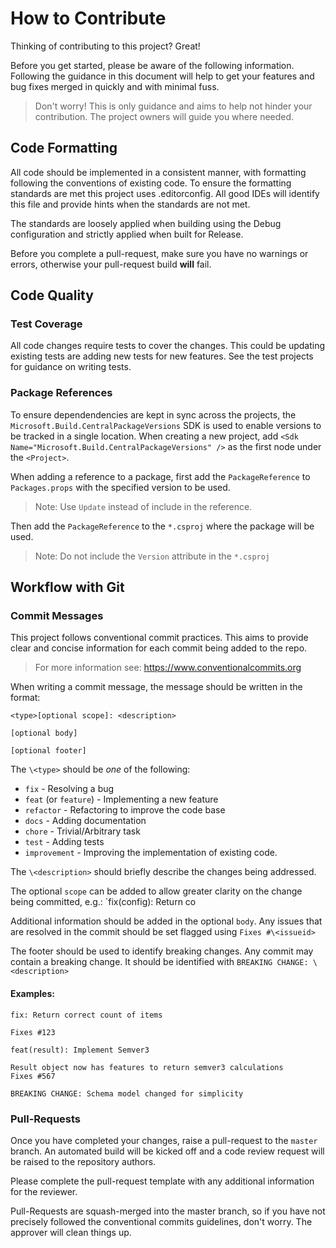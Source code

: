 How to Contribute
=================

Thinking of contributing to this project? Great!

Before you get started, please be aware of the following information.  Following
the guidance in this document will help to get your features and bug fixes merged
in quickly and with minimal fuss.

> Don't worry!  This is only guidance and aims to help not hinder your contribution.
> The project owners will guide you where needed.

Code Formatting
---------------

All code should be implemented in a consistent manner, with formatting following
the conventions of existing code.  To ensure the formatting standards are met this
project uses .editorconfig.  All good IDEs will identify this file and provide hints
when the standards are not met.

The standards are loosely applied when building using the Debug configuration
and strictly applied when built for Release.

Before you complete a pull-request, make sure you have no warnings or errors,
otherwise your pull-request build **will** fail.

Code Quality
------------

### Test Coverage

All code changes require tests to cover the changes.  This could be updating
existing tests are adding new tests for new features.  See the test projects
for guidance on writing tests.

### Package References

To ensure dependendencies are kept in sync across the projects, the `Microsoft.Build.CentralPackageVersions` SDK is used to enable versions to be
tracked in a single location. When creating a new project, add `<Sdk Name="Microsoft.Build.CentralPackageVersions" />`
as the first node under the `<Project>`.

When adding a reference to a package, first add the `PackageReference` to
`Packages.props` with the specified version to be used.

> Note: Use `Update` instead of include in the reference.

Then add the `PackageReference` to the `*.csproj` where the package will be used.

> Note: Do not include the `Version` attribute in the `*.csproj`

Workflow with Git
-----------------

### Commit Messages

This project follows conventional commit practices.  This aims to provide clear
and concise information for each commit being added to the repo.

> For more information see: https://www.conventionalcommits.org

When writing a commit message, the message should be written in the format:
```
<type>[optional scope]: <description>

[optional body]

[optional footer]
```

The `\<type>` should be *one* of the following:

+ `fix` - Resolving a bug
+ `feat` (or `feature`) - Implementing a new feature
+ `refactor` - Refactoring to improve the code base
+ `docs` - Adding documentation
+ `chore` - Trivial/Arbitrary task
+ `test` - Adding tests
+ `improvement` - Improving the implementation of existing code.

The `\<description>` should briefly describe the changes being addressed.

The optional `scope` can be added to allow greater clarity on the change being
committed, e.g.: `fix(config): Return co

Additional information should be added in the optional `body`. Any issues that
are resolved in the commit should be set flagged using `Fixes #\<issueid>`

The footer should be used to identify breaking changes.  Any commit may contain
a breaking change.  It should be identified with `BREAKING CHANGE: \<description>`

#### Examples:
```
fix: Return correct count of items

Fixes #123
```

```
feat(result): Implement Semver3

Result object now has features to return semver3 calculations
Fixes #567

BREAKING CHANGE: Schema model changed for simplicity
```

### Pull-Requests

Once you have completed your changes, raise a pull-request to the `master`
branch.  An automated build will be kicked off and a code review request
will be raised to the repository authors.

Please complete the pull-request template with any additional information for
the reviewer.

Pull-Requests are squash-merged into the master branch, so if you have not
precisely followed the conventional commits guidelines, don't worry.  The
approver will clean things up.
